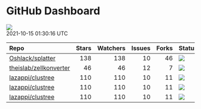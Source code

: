 GitHub Dashboard
================

![](https://github.com/lazappi/gh-dashboard/workflows/Render%20Status/badge.svg)  
2021-10-15 01:30:16 UTC

| Repo                                                                | Stars | Watchers | Issues | Forks | Status                                                                                                                                                   | Commit                                                                                                                                              |
| :------------------------------------------------------------------ | ----: | -------: | -----: | ----: | :------------------------------------------------------------------------------------------------------------------------------------------------------- | :-------------------------------------------------------------------------------------------------------------------------------------------------- |
| [Oshlack/splatter](https://github.com/Oshlack/splatter)             |   138 |      138 |     10 |    46 | [![](https://github.com/Oshlack/splatter/workflows/R-CMD-check-bioc/badge.svg)](https://github.com/Oshlack/splatter/actions/runs/1316107437)             | <a href="https://github.com/Oshlack/splatter/commit/4edfb8b4b2406043a6662b970d1b8e63f152a3c0" title="Update NEWS">4edfb8</a>                        |
| [theislab/zellkonverter](https://github.com/theislab/zellkonverter) |    46 |       46 |     12 |     7 | [![](https://github.com/theislab/zellkonverter/workflows/R-CMD-check-bioc/badge.svg)](https://github.com/theislab/zellkonverter/actions/runs/1217687376) | <a href="https://github.com/theislab/zellkonverter/commit/5e928bfa9b205ab1d507fc3893123394a2769f97" title="Merge branch 'datasets'">5e928b</a>      |
| [lazappi/clustree](https://github.com/lazappi/clustree)             |   110 |      110 |     10 |    11 | [![](https://github.com/lazappi/clustree/workflows/R-CMD-check/badge.svg)](https://github.com/lazappi/clustree/actions/runs/450958999)                   | <a href="https://github.com/lazappi/clustree/commit/df3f57713c44cf2254aa64f889c4b376cd01e7df" title="Update CI (#68)">df3f57</a>                    |
| [lazappi/clustree](https://github.com/lazappi/clustree)             |   110 |      110 |     10 |    11 | [![](https://github.com/lazappi/clustree/workflows/pkgdown/badge.svg)](https://github.com/lazappi/clustree/actions/runs/450887969)                       | <a href="https://github.com/lazappi/clustree/commit/887e1d05ecf7dcf22b3beea3b513b8ed287cf47e" title="Run test coverage GHA on ci branch">887e1d</a> |
| [lazappi/clustree](https://github.com/lazappi/clustree)             |   110 |      110 |     10 |    11 | [![](https://github.com/lazappi/clustree/workflows/test-coverage/badge.svg)](https://github.com/lazappi/clustree/actions/runs/450959002)                 | <a href="https://github.com/lazappi/clustree/commit/df3f57713c44cf2254aa64f889c4b376cd01e7df" title="Update CI (#68)">df3f57</a>                    |
